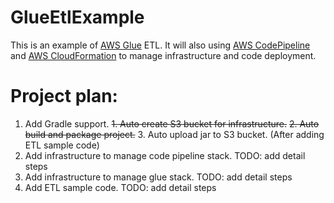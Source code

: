 # GlueEtlExample
This is an example of [AWS Glue] ETL. It will also using [AWS CodePipeline] and [AWS CloudFormation] to manage infrastructure and code deployment.

# Project plan:
1. Add Gradle support.
    ~~1. Auto create S3 bucket for infrastructure.~~
    ~~2. Auto build and package project.~~
    3. Auto upload jar to S3 bucket. (After adding ETL sample code)
2. Add infrastructure to manage code pipeline stack. TODO: add detail steps
3. Add infrastructure to manage glue stack. TODO: add detail steps
4. Add ETL sample code. TODO: add detail steps


[AWS Glue]: https://aws.amazon.com/glue/?sc_channel=PS&sc_campaign=acquisition_US&sc_publisher=google&sc_medium=ACQ-P%7CPS-GO%7CBrand%7CDesktop%7CSU%7CAnalytics%7CGlue%7CUS%7CEN%7CText&sc_content=glue_e&sc_detail=aws%20glue&sc_category=Analytics&sc_segment=293614961004&sc_matchtype=e&sc_country=US&s_kwcid=AL!4422!3!293614961004!e!!g!!aws%20glue&ef_id=CjwKCAiAl7PgBRBWEiwAzFhmmqxOsGTevmEzpO9ueWqJvmxvAgBFGw2xecp3aQX7QbPxw0cWigdJshoCl8YQAvD_BwE:G:s
[AWS CloudFormation]: https://aws.amazon.com/cloudformation/?sc_channel=PS&sc_campaign=acquisition_US&sc_publisher=google&sc_medium=ACQ-P%7CPS-GO%7CBrand%7CDesktop%7CSU%7CManagement%20Tools%7CCloudFormation%7CUS%7CEN%7CText&sc_content=cloudformation_e&sc_detail=aws%20cloudformation&sc_category=Management%20Tools&sc_segment=293650067978&sc_matchtype=e&sc_country=US&s_kwcid=AL!4422!3!293650067978!e!!g!!aws%20cloudformation&ef_id=CjwKCAiAl7PgBRBWEiwAzFhmmmETPug_0L15Bred8-HaGfjvd41g8Nda-QsQRK6Xe4bG98kQQbcHkRoC45cQAvD_BwE:G:s
[AWS CodePipeline]: https://aws.amazon.com/codepipeline/
